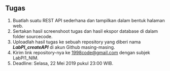 **Tugas**
------
1. Buatlah suatu REST API sederhana dan tampilkan dalam bentuk halaman web.
2. Sertakan hasil screenshoot tugas dan hasil ekspor database di dalam folder sourcecode.
3. Uploadlah hasil tugas ke sebuah repository yang diberi nama ___LabPI_createAPI___ di akun Github masing-masing.
4. Kirim link repository-nya ke 1998code@gmail.com dengan subjek LabPI1_NIM.
5. Deadline: Selasa, 22 Mei 2019 pukul 23:00 WIB.

